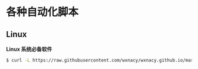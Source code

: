 # 各种自动化脚本

## Linux

**Linux 系统必备软件**

```bash
$ curl -L https://raw.githubusercontent.com/wxnacy/wxnacy.github.io/master/shells/linux/linux_need.sh | bash
```

